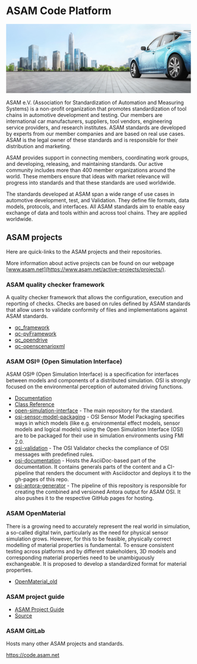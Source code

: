 # ASAM Code Platform
![tp header](/doc/img/Asam_Background_1.jpg)

ASAM e.V. (Association for Standardization of Automation and Measuring Systems) is a non-profit organization that promotes standardization of tool chains in automotive development and testing. Our members are international car manufacturers, suppliers, tool vendors, engineering service providers, and research institutes. ASAM standards are developed by experts from our member companies and are based on real use cases. ASAM is the legal owner of these standards and is responsible for their distribution and marketing.

ASAM provides support in connecting members, coordinating work groups, and developing, releasing, and maintaining standards. Our active community includes more than 400 member organizations around the world. These members ensure that ideas with market relevance will progress into standards and that these standards are used worldwide. 

The standards developed at ASAM span a wide range of use cases in automotive development, test, and Validation. They define file formats, data models, protocols, and interfaces. All ASAM standards aim to enable easy exchange of data and tools within and across tool chains. They are applied worldwide.

## ASAM projects

Here are quick-links to the ASAM projects and their repositories.

More information about active projects can be found on our webpage [www.asam.net](https://www.asam.net/active-projects/projects/).

### ASAM quality checker framework

A quality checker framework that allows the configuration, execution and reporting of checks. Checks are based on rules defined by ASAM standards that allow users to validate conformity of files and implementations against ASAM standards.

- [qc_framework](https://github.com/asam-ev/qc-framework)
- [qc-pyFramework](https://github.com/asam-ev/qc-pyFramework)
- [qc_opendrive](https://github.com/asam-ev/qc-opendrive)
- [qc-openscenarioxml](https://github.com/asam-ev/qc-openscenarioxml)

### ASAM OSI® (Open Simulation Interface)
ASAM OSI® (Open Simulation Interface) is a specification for interfaces between models and components of a distributed simulation. OSI is strongly focused on the environmental perception of automated driving functions.

- [Documentation](https://opensimulationinterface.github.io/osi-antora-generator/asamosi/latest/specification/index.html)
- [Class Reference](https://opensimulationinterface.github.io/osi-antora-generator/asamosi/latest/gen/annotated.html)
- [open-simulation-interface](https://github.com/OpenSimulationInterface/open-simulation-interface) - The main repository for the standard.
- [osi-sensor-model-packaging](https://github.com/OpenSimulationInterface/osi-sensor-model-packaging) - OSI Sensor Model Packaging specifies ways in which models (like e.g. environmental effect models, sensor models and logical models) using the Open Simulation Interface (OSI) are to be packaged for their use in simulation environments using FMI 2.0.
- [osi-validation](https://github.com/OpenSimulationInterface/osi-validation) - The OSI Validator checks the compliance of OSI messages with predefined rules.
- [osi-documentation](https://github.com/OpenSimulationInterface/osi-documentation) - Hosts the AsciiDoc-based part of the documentation. It contains generals parts of the content and a CI-pipeline that renders the document with Asciidoctor and deploys it to the gh-pages of this repo.
- [osi-antora-generator](https://github.com/OpenSimulationInterface/osi-antora-generator) - The pipeline of this repository is responsible for creating the combined and versioned Antora output for ASAM OSI. It also pushes it to the respective GitHub pages for hosting.

### ASAM OpenMaterial

There is a growing need to accurately represent the real world in simulation, a so-called digital twin, particularly as the need for physical sensor simulation grows. However, for this to be feasible, physically correct modelling of material properties is fundamental. To ensure consistent testing across platforms and by different stakeholders, 3D models and corresponding material properties need to be unambiguously exchangeable. It is proposed to develop a standardized format for material properties.   

- [OpenMaterial_old](https://github.com/asam-ev/OpenMATERIAL_old)

### ASAM project guide
- [ASAM Project Guide](https://asam-ev.github.io/asam-project-guide/asamprojectguide/latest/index.html)
- [Source](https://github.com/asam-ev/asam-project-guide-content)

### ASAM GitLab
Hosts many other ASAM projects and standards.

https://code.asam.net

